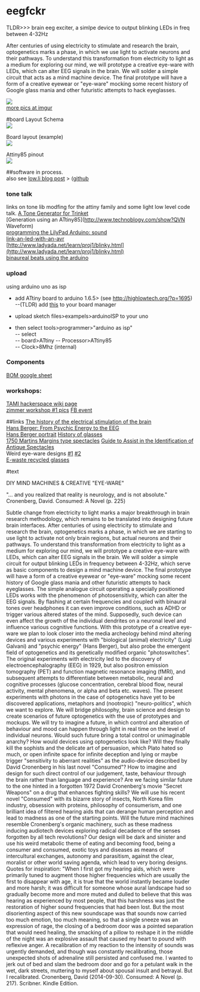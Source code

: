 # eegfckr
TLDR>>> brain eeg exciter, a simlpe device to output blinking LEDs in freq between 4-32Hz  

After centuries of using electricity to stimulate and research the brain, optogenetics marks a phase, in which we use light to activate neurons and their pathways. To understand this transformation from electricity to light as a medium for exploring our mind, we will prototype a creative eye-ware with LEDs, which can alter EEG signals in the brain. We will solder a simple circuit that acts as a mind machine device. The final prototype will have a form of a creative eyewear or "eye-ware" mocking some recent history of Google glass mania and other futuristic attempts to hack eyeglasses.

![](http://i.imgur.com/2eitLkN.jpg)   
[more pics at imgur](http://imgur.com/a/cNCWE)

#board Layout
Schema  
![](https://i.imgur.com/GS73reS.png)

Board layout (example)  
![](http://i.imgur.com/JOm8612.png)

Attiny85 pinout  
![](http://highlowtech.org/wp-content/uploads/2011/10/ATtiny45-85.png)


##software
in process.   
also see [low.li blog post](http://low.li/story/2011/01/arduino-brain-machine) > ([github](https://github.com/LaughterOnWater/Arduino-Brain-Machine)

### tone talk
links on tone lib modfing for the attiny family and some light low level code talk.
[A Tone Generator for Trinket](http://w8bh.net/avr/TrinketTone.pdf)  
[Generation using an ATtiny85](http://www.technoblogy.com/show?QVN Waveform)  
[programming the LilyPad Arduino: sound](http://web.media.mit.edu/~leah/LilyPad/07_sound.html)  
[link-an-led-with-an-avr](http://www.evilmadscientist.com/2012/blink-an-led-with-an-avr/)  
[http://www.ladyada.net/learn/proj1/blinky.html](http://www.ladyada.net/learn/proj1/blinky.html)  
[binaureal beats using the arduino](http://forum.arduino.cc/index.php?topic=41077.0)

### upload
using arduino uno as isp  
- add ATtiny board to arduino 1.6.5> 
(see http://highlowtech.org/?p=1695)  
--(TLDR) add [this](https://raw.githubusercontent.com/damellis/attiny/ide-1.6.x-boards-manager/package_damellis_attiny_index.json) to your board manager

- upload sketch files>exampels>arduinoISP to your uno  
- then select tools>programmer>"arduino as isp"  
-- select  
-- board>ATtiny 
-- Processor>ATtiny85  
-- Clock>8Mhz (internal)  

### Components
[BOM google sheet](https://docs.google.com/spreadsheets/d/1JA0BjbYkpqYi8BU7iDlsvR_3m2nQNDry2EhpkC5hDX0/edit?ts=5613f817#gid=0) 

### workshops:  
[TAMI hackerspace wiki page](http://telavivmakers.org/index.php?title=Brain )  
[zimmer workshop #1 pics](http://imgur.com/a/cNCWE) [FB event](https://www.facebook.com/events/823769724411378/)  


##links
[The history of the electrical stimulation of the brain](http://www.cerebromente.org.br/n18/history/stimulation_i.htm)  
[Hans Berger: From Psychic Energy to the EEG](http://methodsinbraincomputerinterfaces.wikispaces.com/file/view/BergerBiography.pdf)  
[Hans Berger portrait](http://neuroportraits.eu/portrait/hans-berger)
[History of glasses](http://www.museumofvision.org/exhibitions/?key=44&subkey=4&relkey=35)  
[1750 Martins Margins type spectacles](http://www.museumofvision.org/collection/artifacts/?accession=1999.024.00059) 
[Guide to Assist in the Identification of Antique Spectacles](http://www.antiquespectacles.com/guide/guide_to_assist.htm)  
Weird eye-ware designs [#1](https://www.flickr.com/photos/x-ray_delta_one/4747873754/) [#2](https://www.flickr.com/photos/x-ray_delta_one/4265173624/in/album-72157622288782911/)  
[E-waste recycled glasses](https://www.facebook.com/ajplusenglish/videos/586570601484451/?pnref=story) 


#text

DIY MIND MACHINES & CREATIVE "EYE-WARE"

"... and you realized that reality is neurology, and is not absolute."
Cronenberg, David. Consumed: A Novel (p. 225)

Subtle change from electricity to light marks a major breakthrough in brain research methodology, which remains to be translated into designing future brain interfaces. After centuries of using electricity to stimulate and research the brain, optogenetics marks a phase, in which we are starting to use light to activate not only brain regions, but actual neurons and their pathways. To understand this transformation from electricity to light as a medium for exploring our mind, we will prototype a creative eye-ware with LEDs, which can alter EEG signals in the brain. We will solder a simple circuit for output blinking LEDs in frequency between 4-32Hz, which serve as basic components to design a mind machine device. The final prototype will have a form of a creative eyewear or "eye-ware" mocking some recent history of Google glass mania and other futuristic attempts to hack eyeglasses. The simple analogue circuit operating a specially positioned LEDs works with the phenomenon of photosensitivity, which can alter the EEG signals. By flashing at certain frequencies and coupled with binaural tones over headphones it can even improve conditions, such as ADHD or trigger various altered states of the mind. Supposedly, such device can even  affect the growth of the individual dendrites on a neuronal level and influence various cognitive functions. With this prototype of a creative eye-ware we plan to look closer into the media archeology behind mind altering devices and various experiments with "biological (animal) electricity" (Luigi Galvani) and "psychic energy" (Hans Berger), but also probe the emergent field of optogenetics and its genetically modified organic "photoswitches". The original experiments with electricity led to the discovery of electroencephalography (EEG) in 1929, but also positron emission tomography (PET) and function magnetic resonance imaging (fMRI), and subsequent attempts to differentiate between metabolic, neural and cognitive processes (glucose concentration, cerebral blood flow, neural activity, mental phenomena, or alpha and beta etc. waves). The present experiments with photons in the case of optogenetics have yet to be discovered applications, metaphors and (nootropic) "neuro-politics", which we want to explore. We will bridge philosophy, brain science and design to create scenarios of future optogenetics with the use of prototypes and mockups. We will try to imagine a future, in which control and alteration of behaviour and mood can happen through light in real time on the level of individual neurons. Would such future bring a total control or unimaginable anarchy? How would devices using optogenetics look like? Will they finally kill the sophists and the delicate art of persuasion, which Plato hated so much, or open infinite space for infinite deception and lying or maybe trigger "sensitivity to  aberrant realities" as the audio-device described by David Cronenberg in his last novel "Consumed"? How to imagine and design for such direct control of our judgement, taste, behaviour through the brain rather than language and experience? Are we facing similar future to the one hinted in a forgotten 1972 David Cronenberg's movie "Secret Weapons" on a drug that enhances fighting skills? We will use his recent novel "Consumed" with its bizarre story of insects, North Korea film industry, obsession with proteins, philosophy of consumerism, and one brilliant idea of filtered hearing aids that can derange human perception and lead to madness as one of the starting points.   Will the future mind machines resemble Cronenberg's organic machinery, such as these madness inducing audiotech devices exploring radical decadence of the senses forgotten by all tech revolutions? Our design will be dark and sinister and use his weird metabolic theme of eating and becoming food, being a consumer and consumed, exotic toys and diseases as means of intercultural exchanges, autonomy and parasitism, against the clear, moralist or other world saving agenda, which lead to very boring designs. Quotes for inspiration:
"When I first got my hearing aids, which were primarily tuned to augment those higher frequencies which are usually the first to disappear with age, it is true that the world instantly became louder and more harsh; it was difficult for someone whose aural landscape had so gradually become more and more muted and dulled to believe that this was hearing as experienced by most people, that this harshness was just the restoration of higher sound frequencies that had been lost. But the most disorienting aspect of this new soundscape was that sounds now carried too much emotion, too much meaning, so that a single sneeze was an expression of rage, the closing of a bedroom door was a pointed separation that would need healing, the smacking of a pillow to reshape it in the middle of the night was an explosive assault that caused my heart to pound with reflexive anger. A recalibration of my reaction to the intensity of sounds was urgently demanded, and though was constantly recalibrating, those unexpected shots of adrenaline still persisted and confused me. I wanted to jerk out of bed and slam the bedroom door and go for a petulant walk in the wet, dark streets, muttering to myself about spousal insult and betrayal. But I recalibrated.
Cronenberg, David (2014-09-30). Consumed: A Novel (p. 217). Scribner. Kindle Edition.
